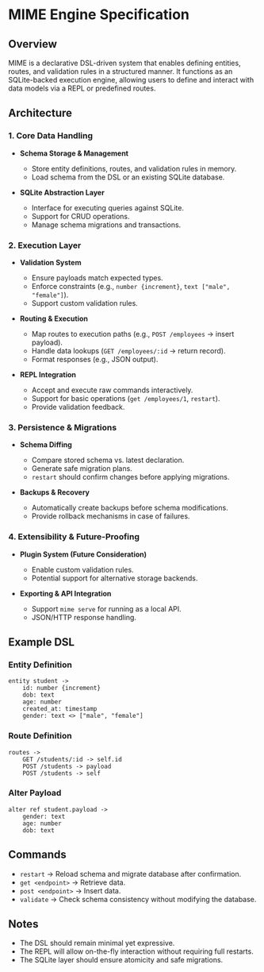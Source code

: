 # MIME Engine Specification

## Overview
MIME is a declarative DSL-driven system that enables defining entities, routes, and validation rules in a structured manner. It functions as an SQLite-backed execution engine, allowing users to define and interact with data models via a REPL or predefined routes.

## Architecture
### 1. Core Data Handling
- **Schema Storage & Management**
  - Store entity definitions, routes, and validation rules in memory.
  - Load schema from the DSL or an existing SQLite database.
  
- **SQLite Abstraction Layer**
  - Interface for executing queries against SQLite.
  - Support for CRUD operations.
  - Manage schema migrations and transactions.

### 2. Execution Layer
- **Validation System**
  - Ensure payloads match expected types.
  - Enforce constraints (e.g., `number {increment}`, `text ["male", "female"]`).
  - Support custom validation rules.

- **Routing & Execution**
  - Map routes to execution paths (e.g., `POST /employees` → insert payload).
  - Handle data lookups (`GET /employees/:id` → return record).
  - Format responses (e.g., JSON output).

- **REPL Integration**
  - Accept and execute raw commands interactively.
  - Support for basic operations (`get /employees/1`, `restart`).
  - Provide validation feedback.

### 3. Persistence & Migrations
- **Schema Diffing**
  - Compare stored schema vs. latest declaration.
  - Generate safe migration plans.
  - `restart` should confirm changes before applying migrations.

- **Backups & Recovery**
  - Automatically create backups before schema modifications.
  - Provide rollback mechanisms in case of failures.

### 4. Extensibility & Future-Proofing
- **Plugin System (Future Consideration)**
  - Enable custom validation rules.
  - Potential support for alternative storage backends.

- **Exporting & API Integration**
  - Support `mime serve` for running as a local API.
  - JSON/HTTP response handling.

## Example DSL
### Entity Definition
```plaintext
entity student ->
    id: number {increment}
    dob: text
    age: number
    created_at: timestamp
    gender: text <> ["male", "female"]
```

### Route Definition
```plaintext
routes ->
    GET /students/:id -> self.id
    POST /students -> payload
    POST /students -> self
```

### Alter Payload
```plaintext
alter ref student.payload ->
    gender: text
    age: number
    dob: text
```

## Commands
- `restart` → Reload schema and migrate database after confirmation.
- `get <endpoint>` → Retrieve data.
- `post <endpoint>` → Insert data.
- `validate` → Check schema consistency without modifying the database.

## Notes
- The DSL should remain minimal yet expressive.
- The REPL will allow on-the-fly interaction without requiring full restarts.
- The SQLite layer should ensure atomicity and safe migrations.

